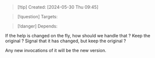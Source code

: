 
>[!tip] Created: [2024-05-30 Thu 09:45]

>[!question] Targets: 

>[!danger] Depends: 

If the help is changed on the fly, how should we handle that ?
Keep the original ?
Signal that it has changed, but keep the original ?

Any new invocations of it will be the new version.